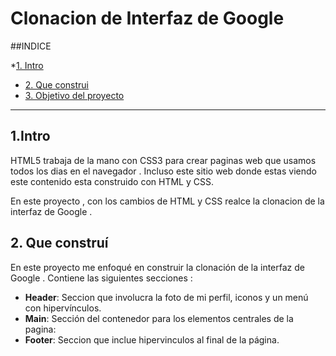 #  Clonacion de Interfaz de Google

##INDICE

*[1. Intro](#)
* [2. Que construi](#)
* [3. Objetivo del proyecto](#)

****

## 1.Intro
HTML5 trabaja de la mano con CSS3 para crear  paginas web que usamos todos los dias en el navegador . Incluso este sitio web  donde estas viendo este contenido esta construido con HTML y CSS.

En este proyecto , con los cambios de HTML y CSS realce la clonacion de la interfaz  de Google .


## 2. Que construí
En este proyecto me enfoqué en construir la  clonación de la interfaz  de Google . Contiene las siguientes secciones :

* **Header**: Seccion que involucra la foto de mi perfil, iconos y un menú  con hipervínculos.
*  **Main**: Sección del contenedor para los elementos centrales de la pagina: 
*  **Footer**: Seccion que inclue hipervinculos  al final de la página. 
